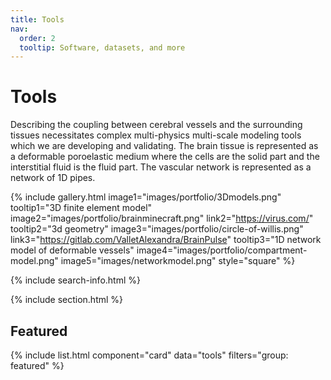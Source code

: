 ```yaml
---
title: Tools
nav:
  order: 2
  tooltip: Software, datasets, and more
---
```


# <i class="fas fa-tools"></i>Tools

Describing the coupling between cerebral vessels and the surrounding tissues necessitates complex multi-physics multi-scale modeling tools which we are developing and validating. The brain tissue is represented as a deformable poroelastic medium where the cells are the solid part and the interstitial fluid is the fluid part. The vascular network is represented as a network of 1D pipes. 


{%
  include gallery.html
  image1="images/portfolio/3Dmodels.png"
  tooltip1="3D finite element model"
  image2="images/portfolio/brainminecraft.png"
  link2="https://virus.com/"
  tooltip2="3d geometry"
  image3="images/portfolio/circle-of-willis.png"
  link3="https://gitlab.com/ValletAlexandra/BrainPulse"
  tooltip3="1D network model of deformable vessels"
  image4="images/portfolio/compartment-model.png"
  image5="images/networkmodel.png"
  style="square"
%}

{% include search-info.html %}

{% include section.html %}

## Featured

{% include list.html component="card" data="tools" filters="group: featured" %}



